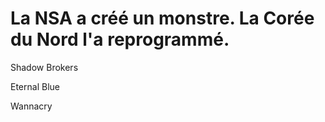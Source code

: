 # La NSA a créé un monstre. La Corée du Nord l'a reprogrammé.

Shadow Brokers

Eternal Blue

Wannacry

